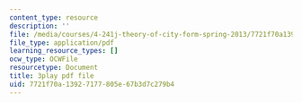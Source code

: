 ```yaml
---
content_type: resource
description: ''
file: /media/courses/4-241j-theory-of-city-form-spring-2013/7721f70a13927177805e67b3d7c279b4_1KRy9nUmzfM.pdf
file_type: application/pdf
learning_resource_types: []
ocw_type: OCWFile
resourcetype: Document
title: 3play pdf file
uid: 7721f70a-1392-7177-805e-67b3d7c279b4
---
```


